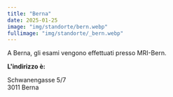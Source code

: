```yaml
---
title: "Berna"
date: 2025-01-25
image: "img/standorte/bern.webp"
fullimage: "img/standorte/_bern.webp"
---
```

A Berna, gli esami vengono effettuati presso MRI-Bern.

**L'indirizzo è:**

Schwanengasse 5/7  
3011 Berna
